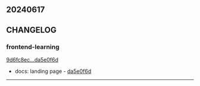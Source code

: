 ## 20240617

## CHANGELOG

### frontend-learning

[9d6fc8ec...da5e0f6d](https://github.com/zhbhun/frontend-learning/compare/9d6fc8ec...da5e0f6d)

* docs: landing page - [da5e0f6d](https://github.com/zhbhun/frontend-learning/commit/da5e0f6deafe175478e74734e21f3e5b44c56af0)

---

